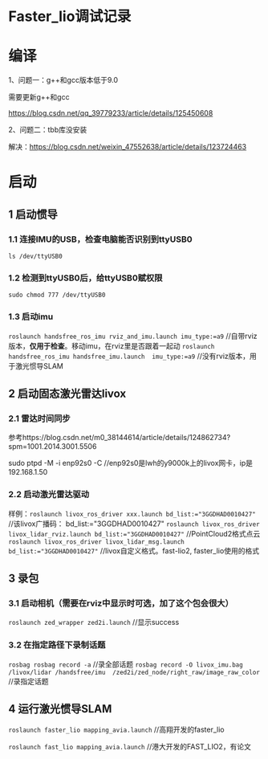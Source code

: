 # Faster_lio调试记录

# 编译

1、问题一：g++和gcc版本低于9.0

需要更新g++和gcc

https://blog.csdn.net/qq_39779233/article/details/125450608

2、问题二：tbb库没安装

解决：https://blog.csdn.net/weixin_47552638/article/details/123724463



# 启动

## 1 启动惯导

### 1.1 连接IMU的USB，检查电脑能否识别到ttyUSB0

`ls /dev/ttyUSB0`

### 1.2 检测到ttyUSB0后，给ttyUSB0赋权限

`sudo chmod 777 /dev/ttyUSB0`

### 1.3 启动imu

`roslaunch handsfree_ros_imu rviz_and_imu.launch imu_type:=a9`	//自带rviz版本，**仅用于检查**。移动imu，在rviz里是否跟着一起动
`roslaunch handsfree_ros_imu handsfree_imu.launch  imu_type:=a9`	//没有rviz版本，用于激光惯导SLAM

<!--陀螺仪和加速计的发布话题：/handsfree/imu -->
<!-- 磁力计的发布话题：/handsfree/mag -->

## 2 启动固态激光雷达livox

### 2.1 雷达时间同步

参考https://blog.csdn.net/m0_38144614/article/details/124862734?spm=1001.2014.3001.5506

sudo ptpd -M -i enp92s0 -C	//enp92s0是lwh的y9000k上的livox网卡，ip是192.168.1.50
<!-- 可以启动livox_iewer查看有没有时间同步（在官网可以下载） -->

### 2.2 启动激光雷达驱动

样例：`roslaunch livox_ros_driver xxx.launch bd_list:="3GGDHAD0010427"`	//该livox广播码： bd_list:="3GGDHAD0010427"
`roslaunch livox_ros_driver livox_lidar_rviz.launch bd_list:="3GGDHAD0010427"`	//PointCloud2格式点云
`roslaunch livox_ros_driver livox_lidar_msg.launch bd_list:="3GGDHAD0010427"`	  //livox自定义格式。fast-lio2, faster_lio使用的格式

<!--livox_lidar_rviz.launch	//向外发布pointcloud2格式的点云数据,自动加载rviz-->
<!--livox_lidar.launch	//向外发布pointcloud2格式的点云数据,无rviz-->
<!--livox_lidar_msg.launch	//向外发布览沃自定义点云数据-->

## 3 录包

### 3.1 启动相机（需要在rviz中显示时可选，加了这个包会很大）

`roslaunch zed_wrapper zed2i.launch`		//显示success

### 3.2 在指定路径下录制话题

`rosbag rosbag record -a`	//录全部话题
`rosbag record -O livox_imu.bag /livox/lidar /handsfree/imu  /zed2i/zed_node/right_raw/image_raw_color`	//录指定话题

## 4 运行激光惯导SLAM

`roslaunch faster_lio mapping_avia.launch`		//高翔开发的faster_lio

`roslaunch fast_lio mapping_avia.launch`			//港大开发的FAST_LIO2，有论文
